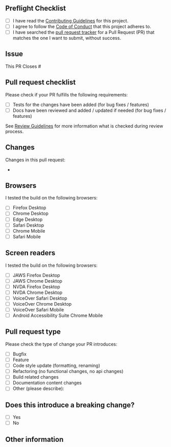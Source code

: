 ## Preflight Checklist

<!-- Please ensure you've completed the following steps by replacing [ ] with [x]-->

- [ ] I have read the [Contributing Guidelines](https://github.com/lyne-design-system/lyne-components/blob/main/CONTRIBUTING.md) for this project.
- [ ] I agree to follow the [Code of Conduct](https://github.com/lyne-design-system/lyne-components/blob/main/CODE_OF_CONDUCT.md) that this project adheres to.
- [ ] I have searched the [pull request tracker](https://github.com/lyne-design-system/lyne-components/pulls) for a Pull Request (PR) that matches the one I want to submit, without success.

## Issue

This PR Closes #

## Pull request checklist

Please check if your PR fulfills the following requirements:

- [ ] Tests for the changes have been added (for bug fixes / features)
- [ ] Docs have been reviewed and added / updated if needed (for bug fixes / features)

See [Review Guidelines](../REVIEW.md) for more information what is checked during review process.

## Changes

Changes in this pull request:

-

## Browsers

I tested the build on the following browsers:

- [ ] Firefox Desktop
- [ ] Chrome Desktop
- [ ] Edge Desktop
- [ ] Safari Desktop
- [ ] Chrome Mobile
- [ ] Safari Mobile

## Screen readers

I tested the build on the following browsers:

- [ ] JAWS Firefox Desktop
- [ ] JAWS Chrome Desktop
- [ ] NVDA Firefox Desktop
- [ ] NVDA Chrome Desktop
- [ ] VoiceOver Safari Desktop
- [ ] VoiceOver Chrome Desktop
- [ ] VoiceOver Safari Mobile
- [ ] Android Accessibility Suite Chrome Mobile

## Pull request type

<!-- Please do not submit updates to dependencies unless it fixes an issue. -->

<!-- Please try to limit your pull request to one type, submit multiple pull requests if needed. -->

Please check the type of change your PR introduces:

- [ ] Bugfix
- [ ] Feature
- [ ] Code style update (formatting, renaming)
- [ ] Refactoring (no functional changes, no api changes)
- [ ] Build related changes
- [ ] Documentation content changes
- [ ] Other (please describe):

## Does this introduce a breaking change?

- [ ] Yes
- [ ] No

<!-- If this introduces a breaking change, please describe the impact and migration path for existing applications below. -->

## Other information

<!-- Any other information that is important to this PR such as screenshots of how the component looks before and after the change. -->
